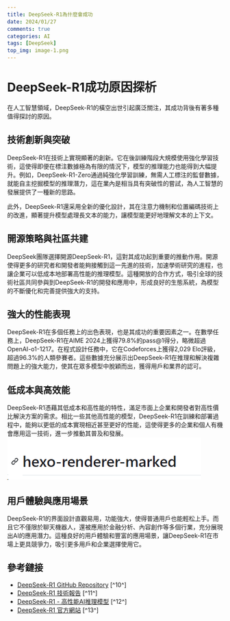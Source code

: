 ```yaml
---
title: DeepSeek-R1為什麼會成功
date: 2024/01/27
comments: true
categories: AI
tags: [DeepSeek]
top_img: image-1.png
---
```


# DeepSeek-R1成功原因探析

在人工智慧領域，DeepSeek-R1的橫空出世引起廣泛關注，其成功背後有著多種值得探討的原因。

## 技術創新與突破

DeepSeek-R1在技術上實現顯著的創新。它在後訓練階段大規模使用強化學習技術，這使得即便在標注數據極為有限的情況下，模型的推理能力也能得到大幅提升。例如，DeepSeek-R1-Zero通過純強化學習訓練，無需人工標注的監督數據，就能自主挖掘模型的推理潛力，這在業內是相当具有突破性的嘗試，為人工智慧的發展提供了一種新的思路。

此外，DeepSeek-R1還采用全新的優化設計，其在注意力機制和位置編碼技術上的改進，顯著提升模型處理長文本的能力，讓模型能更好地理解文本的上下文。

## 開源策略與社區共建

DeepSeek團隊選擇開源DeepSeek-R1，這對其成功起到重要的推動作用。開源使得更多的研究者和開發者能夠接觸到這一先進的技術，加速學術研究的進程，也讓企業可以低成本地部署高性能的推理模型。這種開放的合作方式，吸引全球的技術社區共同參與到DeepSeek-R1的開發和應用中，形成良好的生態系統，為模型的不斷優化和完善提供強大的支持。

## 強大的性能表現

DeepSeek-R1在多個任務上的出色表現，也是其成功的重要因素之一。在數學任務上，DeepSeek-R1在AIME 2024上獲得79.8%的pass@1得分，略微超過OpenAI-o1-1217。在程式設計任務中，它在Codeforces上獲得2,029 Elo評級，超過96.3%的人類參賽者。這些數據充分展示出DeepSeek-R1在推理和解決複雜問題上的強大能力，使其在眾多模型中脫穎而出，獲得用戶和業界的認可。

## 低成本與高效能

DeepSeek-R1憑藉其低成本和高性能的特性，滿足市面上企業和開發者對高性價比解決方案的需求。相比一些其他高性能的模型，DeepSeek-R1在訓練和部署過程中，能夠以更低的成本實現相近甚至更好的性能，這使得更多的企業和個人有機會應用這一技術，進一步推動其普及和發展。
![Alt text](source/_posts/AI/image.png)
## 用戶體驗與應用場景

DeepSeek-R1的界面設計直觀易用，功能強大，使得普通用戶也能輕松上手。而且它不僅限於聊天機器人，還被應用於金融分析、內容創作等多個行業，充分展現出AI的應用潛力。這種良好的用戶體驗和豐富的應用場景，讓DeepSeek-R1在市場上更具競爭力，吸引更多用戶和企業選擇使用它。

## 參考鏈接

- [DeepSeek-R1 GitHub Repository](https://github.com/deepseek-ai/DeepSeek-R1) [^10^]
- [DeepSeek-R1 技術報告](https://github.com/deepseek-ai/DeepSeek-R1/blob/main/DeepSeek_R1.pdf) [^11^]
- [DeepSeek-R1 - 高性能AI推理模型](https://ai-bot.cn/deepseek-r1/) [^12^]
- [DeepSeek-R1 官方網站](https://www.deepseekr1.org/cn) [^13^]
